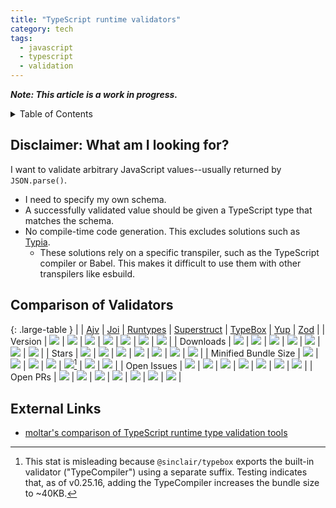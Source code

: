 ```yaml
---
title: "TypeScript runtime validators"
category: tech
tags:
  - javascript
  - typescript
  - validation
---
```


**_Note: This article is a work in progress._**

<details markdown="1">
<summary>Table of Contents</summary>
* TOC
{:toc}
</details>

## Disclaimer: What am I looking for?

I want to validate arbitrary JavaScript values--usually returned by `JSON.parse()`.

- I need to specify my own schema.
- A successfully validated value should be given a TypeScript type that matches the schema.
- No compile-time code generation. This excludes solutions such as [Typia](https://github.com/samchon/typia).
  - These solutions rely on a specific transpiler, such as the TypeScript compiler or Babel. This makes it difficult to use them with other transpilers like esbuild.

## Comparison of Validators

<!-- prettier-ignore-start -->

{: .large-table }
|  | [Ajv] | [Joi] | [Runtypes] | [Superstruct] | [TypeBox] | [Yup] | [Zod] |
| Version | ![][ajv-version] | ![][joi-version] | ![][runtypes-version] | ![][superstruct-version] | ![][typebox-version] | ![][yup-version] | ![][zod-version] |
| Downloads | ![][ajv-downloads] | ![][joi-downloads] | ![][runtypes-downloads] | ![][superstruct-downloads] | ![][typebox-downloads] | ![][yup-downloads] | ![][zod-downloads] |
| Stars | ![][ajv-stars] | ![][joi-stars] | ![][runtypes-stars] | ![][superstruct-stars] | ![][typebox-stars] | ![][yup-stars] | ![][zod-stars] |
| Minified Bundle Size | ![][ajv-size] | ![][joi-size] | ![][runtypes-size] | ![][superstruct-size] | ![][typebox-size][^note-typebox-size] | ![][yup-size] | ![][zod-size] |
| Open Issues | ![][ajv-issues] | ![][joi-issues] | ![][runtypes-issues] | ![][superstruct-issues] | ![][typebox-issues] | ![][yup-issues] | ![][zod-issues] |
| Open PRs | ![][ajv-prs] | ![][joi-prs] | ![][runtypes-prs] | ![][superstruct-prs] | ![][typebox-prs] | ![][yup-prs] | ![][zod-prs] |

<!-- prettier-ignore-end -->

[ajv]: https://github.com/ajv-validator/ajv
[ajv-version]: https://badgen.net/npm/v/ajv?label=
[ajv-downloads]: https://img.shields.io/npm/dw/ajv?label=
[ajv-stars]: https://img.shields.io/github/stars/ajv-validator/ajv?logo=github&label=
[ajv-size]: https://img.shields.io/bundlephobia/min/ajv?label=
[ajv-issues]: https://img.shields.io/github/issues/ajv-validator/ajv?label=
[ajv-prs]: https://img.shields.io/github/issues-pr/ajv-validator/ajv?label=
[joi]: https://github.com/hapijs/joi
[joi-version]: https://badgen.net/npm/v/joi?label=
[joi-downloads]: https://img.shields.io/npm/dw/joi?label=
[joi-stars]: https://img.shields.io/github/stars/hapijs/joi?logo=github&label=
[joi-size]: https://img.shields.io/bundlephobia/min/joi?label=
[joi-issues]: https://img.shields.io/github/issues/hapijs/joi?label=
[joi-prs]: https://img.shields.io/github/issues-pr/hapijs/joi?label=
[runtypes]: https://github.com/pelotom/runtypes
[runtypes-version]: https://badgen.net/npm/v/runtypes?label=
[runtypes-downloads]: https://img.shields.io/npm/dw/runtypes?label=
[runtypes-stars]: https://img.shields.io/github/stars/pelotom/runtypes?logo=github&label=
[runtypes-size]: https://img.shields.io/bundlephobia/min/runtypes?label=
[runtypes-issues]: https://img.shields.io/github/issues/pelotom/runtypes?label=
[runtypes-prs]: https://img.shields.io/github/issues-pr/pelotom/runtypes?label=
[superstruct]: https://github.com/ianstormtaylor/superstruct
[superstruct-version]: https://badgen.net/npm/v/superstruct?label=
[superstruct-downloads]: https://img.shields.io/npm/dw/superstruct?label=
[superstruct-stars]: https://img.shields.io/github/stars/ianstormtaylor/superstruct?logo=github&label=
[superstruct-size]: https://img.shields.io/bundlephobia/min/superstruct?label=
[superstruct-issues]: https://img.shields.io/github/issues/ianstormtaylor/superstruct?label=
[superstruct-prs]: https://img.shields.io/github/issues-pr/ianstormtaylor/superstruct?label=
[typebox]: https://github.com/sinclairzx81/typebox
[typebox-version]: https://badgen.net/npm/v/@sinclair/typebox?label=
[typebox-downloads]: https://img.shields.io/npm/dw/@sinclair/typebox?label=
[typebox-stars]: https://img.shields.io/github/stars/sinclairzx81/typebox?logo=github&label=
[typebox-size]: https://img.shields.io/bundlephobia/min/@sinclair/typebox?label=
[typebox-issues]: https://img.shields.io/github/issues/sinclairzx81/typebox?label=
[typebox-prs]: https://img.shields.io/github/issues-pr/sinclairzx81/typebox?label=
[yup]: https://github.com/jquense/yup
[yup-version]: https://badgen.net/npm/v/yup?label=
[yup-downloads]: https://img.shields.io/npm/dw/yup?label=
[yup-stars]: https://img.shields.io/github/stars/jquense/yup?logo=github&label=
[yup-size]: https://img.shields.io/bundlephobia/min/yup?label=
[yup-issues]: https://img.shields.io/github/issues/jquense/yup?label=
[yup-prs]: https://img.shields.io/github/issues-pr/jquense/yup?label=
[zod]: https://github.com/colinhacks/zod
[zod-version]: https://badgen.net/npm/v/zod?label=
[zod-downloads]: https://img.shields.io/npm/dw/zod?label=
[zod-stars]: https://img.shields.io/github/stars/colinhacks/zod?logo=github&label=
[zod-size]: https://img.shields.io/bundlephobia/min/zod?label=
[zod-issues]: https://img.shields.io/github/issues/colinhacks/zod?label=
[zod-prs]: https://img.shields.io/github/issues-pr/colinhacks/zod?label=

[^note-typebox-size]: This stat is misleading because `@sinclair/typebox` exports the built-in validator ("TypeCompiler") using a separate suffix. Testing indicates that, as of v0.25.16, adding the TypeCompiler increases the bundle size to ~40KB.

## External Links

- [moltar's comparison of TypeScript runtime type validation tools](https://moltar.github.io/typescript-runtime-type-benchmarks/)
